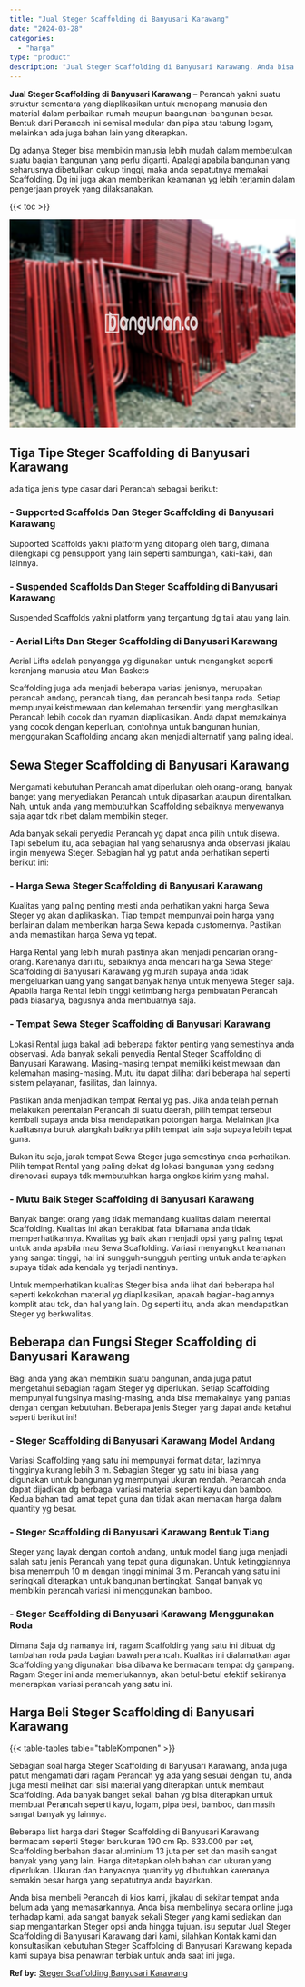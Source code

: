 ```yaml
---
title: "Jual Steger Scaffolding di Banyusari Karawang"
date: "2024-03-28"
categories: 
  - "harga"
type: "product"
description: "Jual Steger Scaffolding di Banyusari Karawang. Anda bisa membeli Perancah di kios kami, jikalau di sekitar tempat anda belum ada yang memasarkannya. Anda bis..."
---
```


**Jual Steger Scaffolding di Banyusari Karawang** – Perancah yakni suatu struktur sementara yang diaplikasikan untuk menopang manusia dan material dalam perbaikan rumah maupun baangunan-bangunan besar. Bentuk dari Perancah ini semisal modular dan pipa atau tabung logam, melainkan ada juga bahan lain yang diterapkan.

Dg adanya Steger bisa membikin manusia lebih mudah dalam membetulkan suatu bagian bangunan yang perlu diganti. Apalagi apabila bangunan yang seharusnya dibetulkan cukup tinggi, maka anda sepatutnya memakai Scaffolding. Dg ini juga akan memberikan keamanan yg lebih terjamin dalam pengerjaan proyek yang dilaksanakan.

{{< toc >}}

![Jual Steger Scaffolding di Banyusari Karawang](/images/sewa-scaffolding-steger-08.png)

## Tiga Tipe Steger Scaffolding di Banyusari Karawang

ada tiga jenis type dasar dari Perancah sebagai berikut:

### \- Supported Scaffolds Dan Steger Scaffolding di Banyusari Karawang

Supported Scaffolds yakni platform yang ditopang oleh tiang, dimana dilengkapi dg pensupport yang lain seperti sambungan, kaki-kaki, dan lainnya.

### \- Suspended Scaffolds Dan Steger Scaffolding di Banyusari Karawang

Suspended Scaffolds yakni platform yang tergantung dg tali atau yang lain.

### \- Aerial Lifts Dan Steger Scaffolding di Banyusari Karawang

Aerial Lifts adalah penyangga yg digunakan untuk mengangkat seperti keranjang manusia atau Man Baskets

Scaffolding juga ada menjadi beberapa variasi jenisnya, merupakan perancah andang, perancah tiang, dan perancah besi tanpa roda. Setiap mempunyai keistimewaan dan kelemahan tersendiri yang menghasilkan Perancah lebih cocok dan nyaman diaplikasikan. Anda dapat memakainya yang cocok dengan keperluan, contohnya untuk bangunan hunian, menggunakan Scaffolding andang akan menjadi alternatif yang paling ideal.

## Sewa Steger Scaffolding di Banyusari Karawang

Mengamati kebutuhan Perancah amat diperlukan oleh orang-orang, banyak banget yang menyediakan Perancah untuk dipasarkan ataupun direntalkan. Nah, untuk anda yang membutuhkan Scaffolding sebaiknya menyewanya saja agar tdk ribet dalam membikin steger.

Ada banyak sekali penyedia Perancah yg dapat anda pilih untuk disewa. Tapi sebelum itu, ada sebagian hal yang seharusnya anda observasi jikalau ingin menyewa Steger. Sebagian hal yg patut anda perhatikan seperti berikut ini:

### \- Harga Sewa Steger Scaffolding di Banyusari Karawang

Kualitas yang paling penting mesti anda perhatikan yakni harga Sewa Steger yg akan diaplikasikan. Tiap tempat mempunyai poin harga yang berlainan dalam memberikan harga Sewa kepada customernya. Pastikan anda memastikan harga Sewa yg tepat.

Harga Rental yang lebih murah pastinya akan menjadi pencarian orang-orang. Karenanya dari itu, sebaiknya anda mencari harga Sewa Steger Scaffolding di Banyusari Karawang yg murah supaya anda tidak mengeluarkan uang yang sangat banyak hanya untuk menyewa Steger saja. Apabila harga Rental lebih tinggi ketimbang harga pembuatan Perancah pada biasanya, bagusnya anda membuatnya saja.

### \- Tempat Sewa Steger Scaffolding di Banyusari Karawang

Lokasi Rental juga bakal jadi beberapa faktor penting yang semestinya anda observasi. Ada banyak sekali penyedia Rental Steger Scaffolding di Banyusari Karawang. Masing-masing tempat memiliki keistimewaan dan kelemahan masing-masing. Mutu itu dapat dilihat dari beberapa hal seperti sistem pelayanan, fasilitas, dan lainnya.

Pastikan anda menjadikan tempat Rental yg pas. Jika anda telah pernah melakukan perentalan Perancah di suatu daerah, pilih tempat tersebut kembali supaya anda bisa mendapatkan potongan harga. Melainkan jika kualitasnya buruk alangkah baiknya pilih tempat lain saja supaya lebih tepat guna.

Bukan itu saja, jarak tempat Sewa Steger juga semestinya anda perhatikan. Pilih tempat Rental yang paling dekat dg lokasi bangunan yang sedang direnovasi supaya tdk membutuhkan harga ongkos kirim yang mahal.

### \- Mutu Baik Steger Scaffolding di Banyusari Karawang

Banyak banget orang yang tidak memandang kualitas dalam merental Scaffolding. Kualitas ini akan berakibat fatal bilamana anda tidak memperhatikannya. Kwalitas yg baik akan menjadi opsi yang paling tepat untuk anda apabila mau Sewa Scaffolding. Variasi menyangkut keamanan yang sangat tinggi, hal ini sungguh-sungguh penting untuk anda terapkan supaya tidak ada kendala yg terjadi nantinya.

Untuk memperhatikan kualitas Steger bisa anda lihat dari beberapa hal seperti kekokohan material yg diaplikasikan, apakah bagian-bagiannya komplit atau tdk, dan hal yang lain. Dg seperti itu, anda akan mendapatkan Steger yg berkwalitas.

## Beberapa dan Fungsi Steger Scaffolding di Banyusari Karawang

Bagi anda yang akan membikin suatu bangunan, anda juga patut mengetahui sebagian ragam Steger yg diperlukan. Setiap Scaffolding mempunyai fungsinya masing-masing, anda bisa memakainya yang pantas dengan dengan kebutuhan. Beberapa jenis Steger yang dapat anda ketahui seperti berikut ini!

### \- Steger Scaffolding di Banyusari Karawang Model Andang

Variasi Scaffolding yang satu ini mempunyai format datar, lazimnya tingginya kurang lebih 3 m. Sebagian Steger yg satu ini biasa yang digunakan untuk bangunan yg mempunyai ukuran rendah. Perancah anda dapat dijadikan dg berbagai variasi material seperti kayu dan bamboo. Kedua bahan tadi amat tepat guna dan tidak akan memakan harga dalam quantity yg besar.

### \- Steger Scaffolding di Banyusari Karawang Bentuk Tiang

Steger yang layak dengan contoh andang, untuk model tiang juga menjadi salah satu jenis Perancah yang tepat guna digunakan. Untuk ketinggiannya bisa menempuh 10 m dengan tinggi minimal 3 m. Perancah yang satu ini seringkali diterapkan untuk bangunan bertingkat. Sangat banyak yg membikin perancah variasi ini menggunakan bamboo.

### \- Steger Scaffolding di Banyusari Karawang Menggunakan Roda

Dimana Saja dg namanya ini, ragam Scaffolding yang satu ini dibuat dg tambahan roda pada bagian bawah perancah. Kualitas ini dialamatkan agar Scaffolding yang digunakan bisa dibawa ke bermacam tempat dg gampang. Ragam Steger ini anda memerlukannya, akan betul-betul efektif sekiranya menerapkan variasi perancah yang satu ini.

## Harga Beli Steger Scaffolding di Banyusari Karawang

{{< table-tables table="tableKomponen" >}}

Sebagian soal harga Steger Scaffolding di Banyusari Karawang, anda juga patut mengamati dari ragam Perancah yg ada yang sesuai dengan itu, anda juga mesti melihat dari sisi material yang diterapkan untuk membaut Scaffolding. Ada banyak banget sekali bahan yg bisa diterapkan untuk membuat Perancah seperti kayu, logam, pipa besi, bamboo, dan masih sangat banyak yg lainnya.

Beberapa list harga dari Steger Scaffolding di Banyusari Karawang bermacam seperti Steger berukuran 190 cm Rp. 633.000 per set, Scaffolding berbahan dasar aluminium 13 juta per set dan masih sangat banyak yang yang lain. Harga ditetapkan oleh bahan dan ukuran yang diperlukan. Ukuran dan banyaknya quantity yg dibutuhkan karenanya semakin besar harga yang sepatutnya anda bayarkan.

Anda bisa membeli Perancah di kios kami, jikalau di sekitar tempat anda belum ada yang memasarkannya. Anda bisa membelinya secara online juga terhadap kami, ada sangat banyak sekali Steger yang kami sediakan dan siap mengantarkan Steger opsi anda hingga tujuan. isu seputar Jual Steger Scaffolding di Banyusari Karawang dari kami, silahkan Kontak kami dan konsultasikan kebutuhan Steger Scaffolding di Banyusari Karawang kepada kami supaya bisa penawran terbiak untuk anda saat ini juga.

**Ref by:** [Steger Scaffolding Banyusari Karawang](https://id.wikipedia.org/wiki/Steger)
